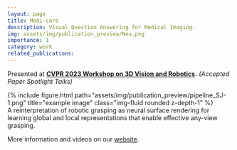 ```yaml
---
layout: page
title: Medi-care
description: Visual Question Answering for Medical Imaging.
img: assets/img/publication_preview/Neu.png
importance: 1
category: work
related_publications:
---
```

Presented at **[CVPR 2023 Workshop on 3D Vision and Robotics](https://sites.google.com/view/cvpr2023-3d-vision-robotics).** *(Accepted Paper Spotlight Talks)*
<div class="row">
    <div class="col-sm mt-3 mt-md-0">
        {% include figure.html path="assets/img/publication_preview/pipeline_SJ-1.png" title="example image" class="img-fluid rounded z-depth-1" %}
    </div>
</div>
<div class="caption">
    A reinterpretation of robotic grasping as neural surface rendering for learning global and local representations that enable effective any-view grasping.
</div>

More information and videos on our [website](https://sites.google.com/view/neugraspnet).